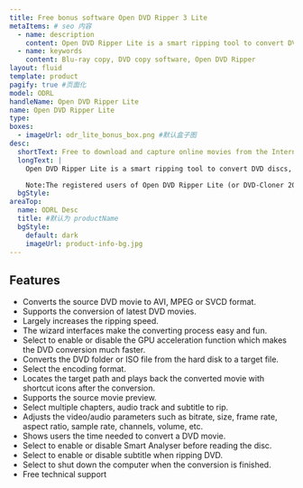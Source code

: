 ```yaml
---
title: Free bonus software Open DVD Ripper 3 Lite
metaItems: # seo 内容
  - name: description
    content: Open DVD Ripper Lite is a smart ripping tool to convert DVD discs, DVD folders and ISO files to AVI, MPEG and SVCD formats.
  - name: keywords
    content: Blu-ray copy, DVD copy software, Open DVD Ripper
layout: fluid
template: product
pagify: true #页面化
model: ODRL
handleName: Open DVD Ripper Lite
name: Open DVD Ripper Lite
type: 
boxes:
  - imageUrl: odr_lite_bonus_box.png #默认盒子图
desc:
  shortText: Free to download and capture online movies from the Internet for you to enjoy.
  longText: |
    Open DVD Ripper Lite is a smart ripping tool to convert DVD discs, DVD folders and ISO files to AVI, MPEG and SVCD formats. This one-click solution supports the conversion of the latest DVD movies. Besides, Open DVD Ripper Lite supports source movie preview and batch conversion. The wizard interfaces make the converting process easy and fun. The GPU acceleration function of Open DVD Ripper Lite largely increases the DVD conversion speed. Users can play back the converted movie quickly after the conversion with the shortcut icon. Now let's get the $29.99 worth of Open DVD Ripper Lite for free!

    Note:The registered users of Open DVD Ripper Lite (or DVD-Cloner 2020) can click <a href="http://www.open-dvd-ripper.com/upgrade.html" target="_blank">here</a> to upgrade to Open DVD ripper with only $14.99, to convert your DVD movies to much more video and audio formats.
  bgStyle: 
areaTop:
  name: ODRL Desc
  title: #默认为 productName
  bgStyle: 
    default: dark
    imageUrl: product-info-bg.jpg       
---
```


## Features

*   Converts the source DVD movie to AVI, MPEG or SVCD format.
*   Supports the conversion of latest DVD movies.
*   Largely increases the ripping speed.
*   The wizard interfaces make the converting process easy and fun.
*   Select to enable or disable the GPU acceleration function which makes the DVD conversion much faster.
*   Converts the DVD folder or ISO file from the hard disk to a target file.
*   Select the encoding format.
*   Locates the target path and plays back the converted movie with shortcut icons after the conversion.
*   Supports the source movie preview.
*   Select multiple chapters, audio track and subtitle to rip.
*   Adjusts the video/audio parameters such as bitrate, size, frame rate, aspect ratio, sample rate, channels, volume, etc.
*   Shows users the time needed to convert a DVD movie.
*   Select to enable or disable Smart Analyser before reading the disc.
*   Select to enable or disable subtitle when ripping DVD.
*   Select to shut down the computer when the conversion is finished.
*   Free technical support